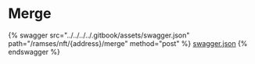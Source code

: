 # Merge

{% swagger src="../../../../.gitbook/assets/swagger.json" path="/ramses/nft/{address}/merge" method="post" %}
[swagger.json](../../../../.gitbook/assets/swagger.json)
{% endswagger %}
